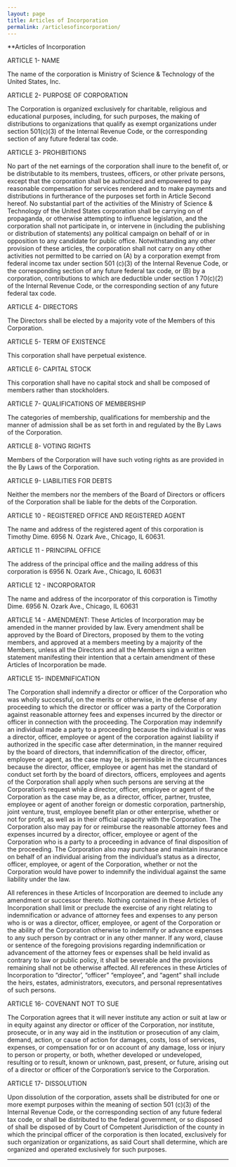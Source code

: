 ```yaml
---
layout: page
title: Articles of Incorporation
permalink: /articlesofincorporation/
---
```


**Articles of Incorporation

ARTICLE 1- NAME

The name of the corporation is Ministry of Science & Technology of the United States, Inc.

ARTICLE 2- PURPOSE OF CORPORATION

The Corporation is organized exclusively for charitable, religious and educational purposes, including, for such purposes, the making of distributions to organizations that qualify as exempt organizations under section 501(c)(3) of the Internal Revenue Code, or the corresponding section of any future federal tax code.

ARTICLE 3- PROHIBITIONS

No part of the net earnings of the corporation shall inure to the benefit of, or be distributable to its members, trustees, officers, or other private persons, except that the corporation shall be authorized and empowered to pay reasonable compensation for services rendered and to make payments and distributions in furtherance of the purposes set forth in Article Second hereof. No substantial part of the activities of the Ministry of Science & Technology of the United States corporation shall be carrying on of propaganda, or otherwise attempting to influence legislation, and the corporation shall not participate in, or intervene in (including the publishing or distribution of statements) any political campaign on behalf of or in opposition to any candidate for public office. Notwithstanding any other provision of these articles, the corporation shall not carry on any other activities not permitted to be carried on (A) by a corporation exempt from federal income tax under section 501 (c)(3) of the Internal Revenue Code, or the corresponding section of any future federal tax code, or (B) by a corporation, contributions to which are deductible under section 1 70(c)(2) of the Internal Revenue Code, or the corresponding section of any future federal tax code.

ARTICLE 4- DIRECTORS

The Directors shall be elected by a majority vote of the Members of this Corporation.

ARTICLE 5- TERM OF EXISTENCE

This corporation shall have perpetual existence.

ARTICLE 6- CAPITAL STOCK

This corporation shall have no capital stock and shall be composed of members rather than stockholders.

ARTICLE 7- QUALIFICATIONS OF MEMBERSHIP

The categories of membership, qualifications for membership and the manner of admission shall be as set forth in and regulated by the By Laws of the Corporation.

ARTICLE 8- VOTING RIGHTS

Members of the Corporation will have such voting rights as are provided in the By Laws of the Corporation.

ARTICLE 9- LIABILITIES FOR DEBTS

Neither the members nor the members of the Board of Directors or officers of the Corporation shall be liable for the debts of the Corporation.

ARTICLE 10 - REGISTERED OFFICE AND REGISTERED AGENT

The name and address of the registered agent of this corporation is Timothy Dime. 6956 N. Ozark Ave., Chicago, IL 60631.

ARTICLE 11 - PRINCIPAL OFFICE

The address of the principal office and the mailing address of this corporation is 6956 N. Ozark Ave., Chicago, IL 60631

ARTICLE 12 - INCORPORATOR

The name and address of the incorporator of this corporation is Timothy Dime. 6956 N. Ozark Ave., Chicago, IL 60631

ARTICLE 14 - AMENDMENT: These Articles of Incorporation may be amended in the manner provided by law. Every amendment shall be approved by the Board of Directors, proposed by them to the voting members, and approved at a members meeting by a majority of the Members, unless all the Directors and all the Members sign a written statement manifesting their intention that a certain amendment of these Articles of Incorporation be made.

ARTICLE 15- INDEMNIFICATION

The Corporation shall indemnify a director or officer of the Corporation who was wholly successful, on the merits or otherwise, in the defense of any proceeding to which the director or officer was a party of the Corporation against reasonable attorney fees and expenses incurred by the director or officer in connection with the proceeding. The Corporation may indemnify an individual made a party to a proceeding because the individual is or was a director, officer, employee or agent of the corporation against liability if authorized in the specific case after determination, in the manner required by the board of directors, that indemnification of the director, officer, employee or agent, as the case may be, is permissible in the circumstances because the director, officer, employee or agent has met the standard of conduct set forth by the board of directors, officers, employees and agents of the Corporation shall apply when such persons are serving at the Corporation’s request while a director, officer, employee or agent of the Corporation as the case may be, as a director, officer, partner, trustee, employee or agent of another foreign or domestic corporation, partnership, joint venture, trust, employee benefit plan or other enterprise, whether or not for profit, as well as in their official capacity with the Corporation. The Corporation also may pay for or reimburse the reasonable attorney fees and expenses incurred by a director, officer, employee or agent of the Corporation who is a party to a proceeding in advance of final disposition of the proceeding. The Corporation also may purchase and maintain insurance on behalf of an individual arising from the individual’s status as a director, officer, employee, or agent of the Corporation, whether or not the Corporation would have power to indemnify the individual against the same liability under the law.

All references in these Articles of Incorporation are deemed to include any amendment or successor thereto. Nothing contained in these Articles of Incorporation shall limit or preclude the exercise of any right relating to indemnification or advance of attorney fees and expenses to any person who is or was a director, officer, employee, or agent of the Corporation or the ability of the Corporation otherwise to indemnify or advance expenses to any such person by contract or in any other manner. If any word, clause or sentence of the foregoing provisions regarding indemnification or advancement of the attorney fees or expenses shall be held invalid as contrary to law or public policy, it shall be severable and the provisions remaining shall not be otherwise affected. All references in these Articles of Incorporation to “director’, “officer” “employee”, and “agent” shall include the heirs, estates, administrators, executors, and personal representatives of such persons.

ARTICLE 16- COVENANT NOT TO SUE

The Corporation agrees that it will never institute any action or suit at law or in equity against any director or officer of the Corporation, nor institute, prosecute, or in any way aid in the institution or prosecution of any claim, demand, action, or cause of action for damages, costs, loss of services, expenses, or compensation for or on account of any damage, loss or injury to person or property, or both, whether developed or undeveloped, resulting or to result, known or unknown, past, present, or future, arising out of a director or officer of the Corporation’s service to the Corporation.

ARTICLE 17- DISSOLUTION

Upon dissolution of the corporation, assets shall be distributed for one or more exempt purposes within the meaning of section 501 (c)(3) of the Internal Revenue Code, or the corresponding section of any future federal tax code, or shall be distributed to the federal government, or so disposed of shall be disposed of by Court of Competent Jurisdiction of the county in which the principal officer of the corporation is then located, exclusively for such organization or organizations, as said Court shall determine, which are organized and operated exclusively for such purposes.

----
